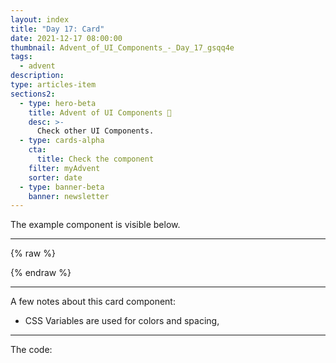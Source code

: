 ```yaml
---
layout: index
title: "Day 17: Card"
date: 2021-12-17 08:00:00
thumbnail: Advent_of_UI_Components_-_Day_17_gsqq4e
tags:
  - advent
description:
type: articles-item
sections2:
  - type: hero-beta
    title: Advent of UI Components 🎄
    desc: >-
      Check other UI Components.
  - type: cards-alpha
    cta:
      title: Check the component
    filter: myAdvent
    sorter: date
  - type: banner-beta
    banner: newsletter
---
```




The example component is visible below.

---

{% raw %}

<style>
.advent- {
  --color-xmas-alpha: #f7efef;
  --color-xmas-beta: #d72621;
  --color-xmas-gamma: #639565;
}
</style>
{% endraw %}

---

A few notes about this card component:

- CSS Variables are used for colors and spacing,


---

The code:

```html

```

```css

```
